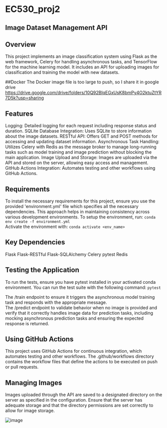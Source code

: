 # EC530_proj2

## Image Dataset Management API

## Overview
This project implements an image classification system using Flask as the web framework, Celery for handling asynchronous tasks, and TensorFlow for the machine learning model. It includes an API for uploading images for classification and training the model with new datasets.

##Docker
The Docker image file is too large to push, so I share it in google drive
https://drive.google.com/drive/folders/10Q92BIqEGxUsK8bmPy4O2ktuZtYR7D5k?usp=sharing

## Features
Logging: Detailed logging for each request including response status and duration.
SQLite Database Integration: Uses SQLite to store information about the image datasets.
RESTful API: Offers GET and POST methods for accessing and updating dataset information.
Asynchronous Task Handling: Utilizes Celery with Redis as the message broker to manage long-running tasks such as model training and image prediction without blocking the main application.
Image Upload and Storage: Images are uploaded via the API and stored on the server, allowing easy access and management.
GitHub Actions Integration: Automates testing and other workflows using GitHub Actions.

## Requirements
To install the necessary requirements for this project, ensure you use the provided 'environment.yml' file which specifies all the necessary dependencies. This approach helps in maintaining consistency across various development environments. To setup the environment, run:
    `conda env create -f environment.yml`  
Activate the environment with:
    `conda activate <env_name>`  

## Key Dependencies
Flask
Flask-RESTful
Flask-SQLAlchemy
Celery
pytest
Redis

## Testing the Application
To run the tests, ensure you have pytest installed in your activated conda environment. You can run the test suite with the following command:
    `pytest`

The /train endpoint to ensure it triggers the asynchronous model training task and responds with the appropriate message.  
The /predict endpoint to validate behavior when no image is provided and verify that it correctly handles image data for prediction tasks, including mocking asynchronous prediction tasks and ensuring the expected response is returned.

## Using GitHub Actions
This project uses GitHub Actions for continuous integration, which automates testing and other workflows. The .github/workflows directory contains the workflow files that define the actions to be executed on push or pull requests.

## Managing Images
Images uploaded through the API are saved to a designated directory on the server as specified in the configuration. Ensure that the server has adequate storage and that the directory permissions are set correctly to allow for image storage.

![image](https://github.com/AlanYuzhe/EC530_proj2/assets/144563819/ecc0c51f-1c0b-4c4b-8673-9026ac677585)
